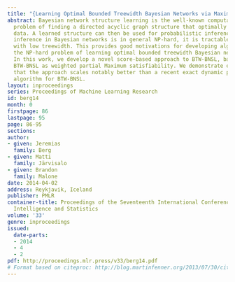 ```yaml
---
title: "{Learning Optimal Bounded Treewidth Bayesian Networks via Maximum Satisfiability}"
abstract: Bayesian network structure learning is the well-known computationally hard
  problem of finding a directed acyclic graph structure that optimally describes given
  data. A learned structure can then be used for probabilistic inference. While exact
  inference in Bayesian networks is in general NP-hard, it is tractable in networks
  with low treewidth. This provides good motivations for developing algorithms for
  the NP-hard problem of learning optimal bounded treewidth Bayesian networks (BTW-BNSL).
  In this work, we develop a novel score-based approach to BTW-BNSL, based on casting
  BTW-BNSL as weighted partial Maximum satisfiability. We demonstrate empirically
  that the approach scales notably better than a recent exact dynamic programming
  algorithm for BTW-BNSL.
layout: inproceedings
series: Proceedings of Machine Learning Research
id: berg14
month: 0
firstpage: 86
lastpage: 95
page: 86-95
sections: 
author:
- given: Jeremias
  family: Berg
- given: Matti
  family: Järvisalo
- given: Brandon
  family: Malone
date: 2014-04-02
address: Reykjavik, Iceland
publisher: PMLR
container-title: Proceedings of the Seventeenth International Conference on Artificial
  Intelligence and Statistics
volume: '33'
genre: inproceedings
issued:
  date-parts:
  - 2014
  - 4
  - 2
pdf: http://proceedings.mlr.press/v33/berg14.pdf
# Format based on citeproc: http://blog.martinfenner.org/2013/07/30/citeproc-yaml-for-bibliographies/
---
```

